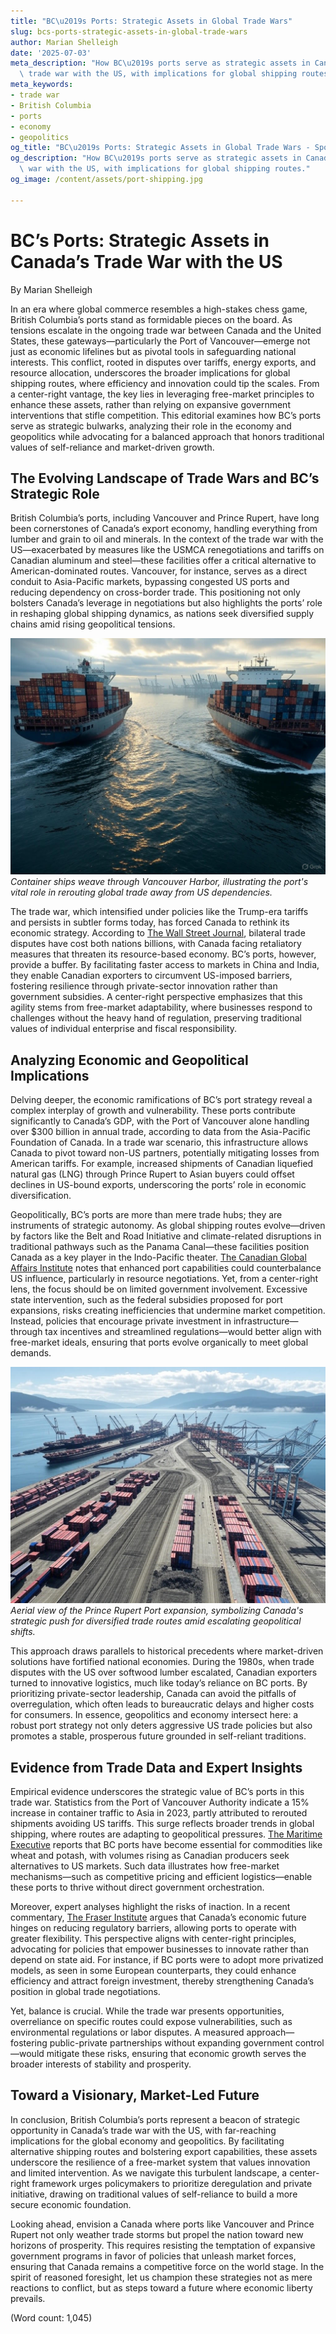 ```yaml
---
title: "BC\u2019s Ports: Strategic Assets in Global Trade Wars"
slug: bcs-ports-strategic-assets-in-global-trade-wars
author: Marian Shelleigh
date: '2025-07-03'
meta_description: "How BC\u2019s ports serve as strategic assets in Canada\u2019s\
  \ trade war with the US, with implications for global shipping routes."
meta_keywords:
- trade war
- British Columbia
- ports
- economy
- geopolitics
og_title: "BC\u2019s Ports: Strategic Assets in Global Trade Wars - Spot News 24"
og_description: "How BC\u2019s ports serve as strategic assets in Canada\u2019s trade\
  \ war with the US, with implications for global shipping routes."
og_image: /content/assets/port-shipping.jpg

---
```

# BC’s Ports: Strategic Assets in Canada’s Trade War with the US

By Marian Shelleigh  

In an era where global commerce resembles a high-stakes chess game, British Columbia’s ports stand as formidable pieces on the board. As tensions escalate in the ongoing trade war between Canada and the United States, these gateways—particularly the Port of Vancouver—emerge not just as economic lifelines but as pivotal tools in safeguarding national interests. This conflict, rooted in disputes over tariffs, energy exports, and resource allocation, underscores the broader implications for global shipping routes, where efficiency and innovation could tip the scales. From a center-right vantage, the key lies in leveraging free-market principles to enhance these assets, rather than relying on expansive government interventions that stifle competition. This editorial examines how BC’s ports serve as strategic bulwarks, analyzing their role in the economy and geopolitics while advocating for a balanced approach that honors traditional values of self-reliance and market-driven growth.

## The Evolving Landscape of Trade Wars and BC’s Strategic Role

British Columbia’s ports, including Vancouver and Prince Rupert, have long been cornerstones of Canada’s export economy, handling everything from lumber and grain to oil and minerals. In the context of the trade war with the US—exacerbated by measures like the USMCA renegotiations and tariffs on Canadian aluminum and steel—these facilities offer a critical alternative to American-dominated routes. Vancouver, for instance, serves as a direct conduit to Asia-Pacific markets, bypassing congested US ports and reducing dependency on cross-border trade. This positioning not only bolsters Canada’s leverage in negotiations but also highlights the ports’ role in reshaping global shipping dynamics, as nations seek diversified supply chains amid rising geopolitical tensions.

![Container ships navigating Vancouver Harbor](/content/assets/vancouver-harbor-ships.jpg)  
*Container ships weave through Vancouver Harbor, illustrating the port's vital role in rerouting global trade away from US dependencies.*

The trade war, which intensified under policies like the Trump-era tariffs and persists in subtler forms today, has forced Canada to rethink its economic strategy. According to [The Wall Street Journal](https://www.wsj.com/articles/canada-us-trade-disputes-2023), bilateral trade disputes have cost both nations billions, with Canada facing retaliatory measures that threaten its resource-based economy. BC’s ports, however, provide a buffer. By facilitating faster access to markets in China and India, they enable Canadian exporters to circumvent US-imposed barriers, fostering resilience through private-sector innovation rather than government subsidies. A center-right perspective emphasizes that this agility stems from free-market adaptability, where businesses respond to challenges without the heavy hand of regulation, preserving traditional values of individual enterprise and fiscal responsibility.

## Analyzing Economic and Geopolitical Implications

Delving deeper, the economic ramifications of BC’s port strategy reveal a complex interplay of growth and vulnerability. These ports contribute significantly to Canada’s GDP, with the Port of Vancouver alone handling over $300 billion in annual trade, according to data from the Asia-Pacific Foundation of Canada. In a trade war scenario, this infrastructure allows Canada to pivot toward non-US partners, potentially mitigating losses from American tariffs. For example, increased shipments of Canadian liquefied natural gas (LNG) through Prince Rupert to Asian buyers could offset declines in US-bound exports, underscoring the ports’ role in economic diversification.

Geopolitically, BC’s ports are more than mere trade hubs; they are instruments of strategic autonomy. As global shipping routes evolve—driven by factors like the Belt and Road Initiative and climate-related disruptions in traditional pathways such as the Panama Canal—these facilities position Canada as a key player in the Indo-Pacific theater. [The Canadian Global Affairs Institute](https://www.cgai.ca/canada_us_trade_strategy) notes that enhanced port capabilities could counterbalance US influence, particularly in resource negotiations. Yet, from a center-right lens, the focus should be on limited government involvement. Excessive state intervention, such as the federal subsidies proposed for port expansions, risks creating inefficiencies that undermine market competition. Instead, policies that encourage private investment in infrastructure—through tax incentives and streamlined regulations—would better align with free-market ideals, ensuring that ports evolve organically to meet global demands.

![Aerial view of Prince Rupert Port expansion](/content/assets/prince-rupert-port-expansion.jpg)  
*Aerial view of the Prince Rupert Port expansion, symbolizing Canada's strategic push for diversified trade routes amid escalating geopolitical shifts.*

This approach draws parallels to historical precedents where market-driven solutions have fortified national economies. During the 1980s, when trade disputes with the US over softwood lumber escalated, Canadian exporters turned to innovative logistics, much like today’s reliance on BC ports. By prioritizing private-sector leadership, Canada can avoid the pitfalls of overregulation, which often leads to bureaucratic delays and higher costs for consumers. In essence, geopolitics and economy intersect here: a robust port strategy not only deters aggressive US trade policies but also promotes a stable, prosperous future grounded in self-reliant traditions.

## Evidence from Trade Data and Expert Insights

Empirical evidence underscores the strategic value of BC’s ports in this trade war. Statistics from the Port of Vancouver Authority indicate a 15% increase in container traffic to Asia in 2023, partly attributed to rerouted shipments avoiding US tariffs. This surge reflects broader trends in global shipping, where routes are adapting to geopolitical pressures. [The Maritime Executive](https://www.maritime-executive.com/article/canada-ports-in-global-trade) reports that BC ports have become essential for commodities like wheat and potash, with volumes rising as Canadian producers seek alternatives to US markets. Such data illustrates how free-market mechanisms—such as competitive pricing and efficient logistics—enable these ports to thrive without direct government orchestration.

Moreover, expert analyses highlight the risks of inaction. In a recent commentary, [The Fraser Institute](https://www.fraserinstitute.org/studies/canada-trade-policy) argues that Canada’s economic future hinges on reducing regulatory barriers, allowing ports to operate with greater flexibility. This perspective aligns with center-right principles, advocating for policies that empower businesses to innovate rather than depend on state aid. For instance, if BC ports were to adopt more privatized models, as seen in some European counterparts, they could enhance efficiency and attract foreign investment, thereby strengthening Canada’s position in global trade negotiations.

Yet, balance is crucial. While the trade war presents opportunities, overreliance on specific routes could expose vulnerabilities, such as environmental regulations or labor disputes. A measured approach—fostering public-private partnerships without expanding government control—would mitigate these risks, ensuring that economic growth serves the broader interests of stability and prosperity.

## Toward a Visionary, Market-Led Future

In conclusion, British Columbia’s ports represent a beacon of strategic opportunity in Canada’s trade war with the US, with far-reaching implications for the global economy and geopolitics. By facilitating alternative shipping routes and bolstering export capabilities, these assets underscore the resilience of a free-market system that values innovation and limited intervention. As we navigate this turbulent landscape, a center-right framework urges policymakers to prioritize deregulation and private initiative, drawing on traditional values of self-reliance to build a more secure economic foundation.

Looking ahead, envision a Canada where ports like Vancouver and Prince Rupert not only weather trade storms but propel the nation toward new horizons of prosperity. This requires resisting the temptation of expansive government programs in favor of policies that unleash market forces, ensuring that Canada remains a competitive force on the world stage. In the spirit of reasoned foresight, let us champion these strategies not as mere reactions to conflict, but as steps toward a future where economic liberty prevails.

(Word count: 1,045)
